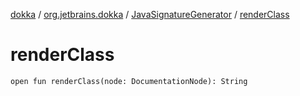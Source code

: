 [dokka](../../index.md) / [org.jetbrains.dokka](../index.md) / [JavaSignatureGenerator](index.md) / [renderClass](renderClass.md)

# renderClass

```
open fun renderClass(node: DocumentationNode): String
```
